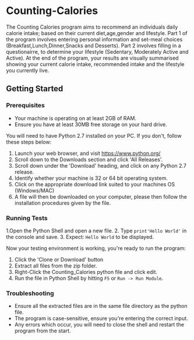 # Counting-Calories
The Counting Calories program aims to recommend an individuals daily calorie intake; based on their current diet,age,gender and lifestyle.  Part 1 of the program involves entering personal information and set-meal choices (Breakfast,Lunch,Dinner,Snacks and Desserts). Part 2 involves filling in a questionairre, to determine your lifestyle (Sedentary, Moderately Active and Active). At the end of the program, your results are visually summarised showing your current calorie intake, recommended intake and the lifestyle you currently live.
  
## Getting Started

### Prerequisites
- Your machine is operating on at least 2GB of RAM.
- Ensure you have at least 30MB free storage on your hard drive.

You will need to have Python 2.7 installed on your PC. If you don't, follow these steps below:

  1. Launch your web browser, and visit https://www.python.org/ 
  2. Scroll down to the Downloads section and click 'All Releases'.
  3. Scroll down under the 'Download' heading, and click on any Python 2.7 release.
  4. Identify whether your machine is 32 or 64 bit operating system.
  5. Click on the appropriate download link suited to your machines OS (Windows/MAC) 
  6. A file will then be downloaded on your computer, please then follow the installation procedures given by the file.
  
### Running Tests
  1.Open the Python Shell and open a new file.
  2. Type `print'Hello World'` in the console and save.
  3. Expect: `Hello World` to be displayed.

Now your testing environment is working, you're ready to run the program:

  1. Click the 'Clone or Download' button
  2. Extract all files from the zip folder.
  3. Right-Click the Counting_Calories python file and click edit.
  4. Run the file in Python Shell by hitting `F5` or `Run -> Run Module`. 

### Troubleshooting
 - Ensure all the extracted files are in the same file directory as the python file.
 - The program is case-sensitive, ensure you're entering the correct input.
 - Any errors which occur, you will need to close the shell and restart the program from the start.
  
